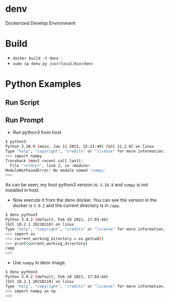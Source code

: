# denv
Dockerized Develop Environment

# Build
- `docker build -t denv .`
- `sudo cp denv.py /usr/local/bin/denv`


# Python Examples
## Run Script


## Run Prompt
- Run python3 from host
```sh
$ python3
Python 3.10.9 (main, Jan 11 2023, 15:21:40) [GCC 11.2.0] on linux
Type "help", "copyright", "credits" or "license" for more information.
>>> import numpy
Traceback (most recent call last):
  File "<stdin>", line 1, in <module>
ModuleNotFoundError: No module named 'numpy'
>>> 
```
As can be seen, my host python3 version is: `3.10.9` and `numpy` is not installed in host.


- Now execute it from the denv docker. You can see the version in the docker is `3.9.2` and the current directory is in `/app`.  
```sh
$ denv python3 
Python 3.9.2 (default, Feb 28 2021, 17:03:44) 
[GCC 10.2.1 20210110] on linux
Type "help", "copyright", "credits" or "license" for more information.
>>> import os
>>> current_working_directory = os.getcwd()
>>> print(current_working_directory)
/app
>>> 
```

- Use `numpy` in denv image.
```sh
$ denv python3
Python 3.9.2 (default, Feb 28 2021, 17:03:44) 
[GCC 10.2.1 20210110] on linux
Type "help", "copyright", "credits" or "license" for more information.
>>> import numpy as np
>>> 
```